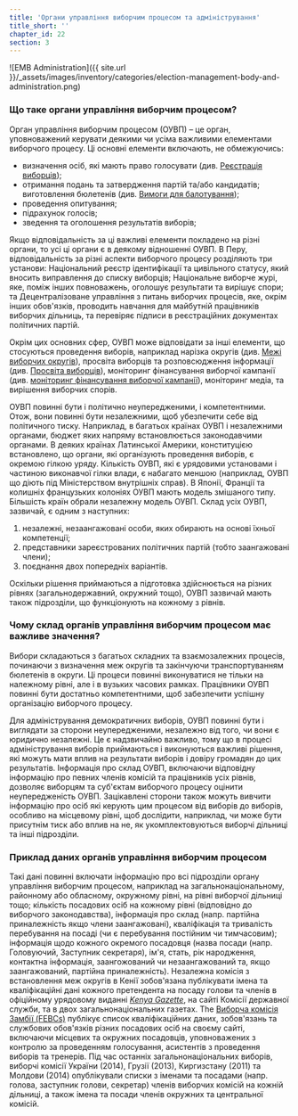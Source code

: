 ```yaml
---
title: 'Органи управління виборчим процесом та адміністрування'
title_short: ''
chapter_id: 22
section: 3
---
```


![EMB Administration]({{ site.url }}/\_assets/images/inventory/categories/election-management-body-and-administration.png)

### Що таке органи управління виборчим процесом?

Орган управління виборчим процесом (ОУВП) – це орган, уповноважений керувати деякими чи усіма важливими елементами виборчого процесу. Ці основні елементи включають, не обмежуючись:

- визначення осіб, які мають право голосувати (див. [Реєстрація виборців](/uk/guide/key-categories/voter-registration/));
- отримання подань та затвердження партій та/або кандидатів; виготовлення бюлетенів (див. [Вимоги для балотування](/uk/guide/key-categories/ballot-qualification/));
- проведення опитування;
- підрахунок голосів;
- зведення та оголошення результатів виборів;

Якщо відповідальність за ці важливі елементи покладено на різні органи, то усі ці органи є в деякому відношенні ОУВП. В Перу, відповідальність за різні аспекти виборчого процесу розділяють три установи: Національний реєстр ідентифікації та цивільного статусу, який вносить виправлення до списку виборців; Національне виборче журі, яке, поміж інших повноважень, оголошує результати та вирішує спори; та Децентралізоване управління з питань виборчих процесів, яке, окрім інших обов'язків, проводить навчання для майбутній працівників виборчих дільниць, та перевіряє підписи в реєстраційних документах політичних партій.

Окрім цих основних сфер, ОУВП може відповідати за інші елементи, що стосуються проведення виборів, наприклад нарізка округів (див. [Межі виборчих округів](/uk/guide/key-categories/electoral-boundaries/)), просвіта виборців та розповсюдження інформації (див. [Просвіта виборців](/uk/guide/key-categories/voter-education/)), моніторинг фінансування виборчої кампанії (див. [моніторинг фінансування виборчої кампанії](/uk/guide/key-categories/campaign-finance/)), моніторинг медіа, та вирішення виборчих спорів.

ОУВП повинні бути і політично неупередженими, і компетентними. Отож, вони повинні бути незалежними, щоб убезпечити себе від політичного тиску. Наприклад, в багатьох країнах ОУВП і незалежними органами, бюджет яких напряму встановлюється законодавчими органами. В деяких країнах Латинської Америки, конституцією встановлено, що органи, які організують проведення виборів, є окремою гілкою уряду. Кількість ОУВП, які є урядовими установами і частиною виконавчої гілки влади, є набагато меншою (наприклад, ОУВП що діють під Міністерством внутрішніх справ). В Японії, Франції та колишніх французьких колоніях ОУВП мають модель змішаного типу. Більшість країн обрали незалежну модель ОУВП. Склад усіх ОУВП, зазвичай, є одним з наступних:

1.  незалежні, незаангажовані особи, яких обирають на основі їхньої компетенції;
2.  представники зареєстрованих політичних партій (тобто заангажовані члени);
3.  поєднання двох попередніх варіантів.

Оскільки рішення приймаються а підготовка здійснюється на різних рівнях (загальнодержавний, окружний тощо), ОУВП зазвичай мають також підрозділи, що функціонують на кожному з рівнів.

### Чому склад органів управління виборчим процесом має важливе значення?

Вибори складаються з багатьох складних та взаємозалежних процесів, починаючи з визначення меж округів та закінчуючи транспортуванням бюлетенів в округи. Ці процеси повинні виконуватися не тільки на належному рівні, але і в вузьких часових рамках. Працівники ОУВП повинні бути достатньо компетентними, щоб забезпечити успішну організацію виборчого процесу.

Для адміністрування демократичних виборів, ОУВП повинні бути і виглядати за сторони неупередженими, незалежно від того, чи вони є юридично незалежні. Це є надзвичайно важливо, тому що в процесі адміністрування виборів приймаються і виконуються важливі рішення, які можуть мати вплив на результати виборів і довіру громадян до цих результатів. Інформація про склад ОУВП, включаючи відповідну інформацію про певних членів комісій та працівників усіх рівнів, дозволяє виборцям та суб'єктам виборчого процесу оцінити неупередженість ОУВП. Зацікавлені сторони також можуть вивчити інформацію про осіб які керують цим процесом від виборів до виборів, особливо на місцевому рівні, щоб дослідити, наприклад, чи може бути присутнім тиск або вплив на не, як укомплектовуються виборчі дільниці та інші підрозділи.

### Приклад даних органів управління виборчим процесом

Такі дані повинні включати інформацію про всі підрозділи органу управління виборчим процесом, наприклад на загальнонаціональному, районному або обласному, окружному рівні, на рівні виборчої дільниці тощо; кількість посадових осіб на кожному рівні (відповідно до виборчого законодавства), інформація про склад (напр. партійна приналежність якщо члени заангажовані), кваліфікація та тривалість перебування на посаді (чи є перебування постійним чи тимчасовим); інформація щодо кожного окремого посадовця (назва посади (напр. Головуючий, Заступник секретаря), ім'я, стать, рік народження, контактна інформація, заангожований чи незаангажований та, якщо заангажований, партійна приналежність). Незалежна комісія з встановлення меж округів в Кенії зобов'язана публікувати імена та кваліфікаційні дані кожного претендента на посаду голови та членів в офіційному урядовому виданні [_Kenya Gazette_](http://kenyalaw.org/kenya_gazette/gazette/volume/OTQx/Vol.%20CXV%20-%20No.%2078), на сайті Комісії державної служби, та в двох загальнонаціональних газетах. The [Виборча комісія Замбії (FEBCs)](http://www.elections.org.zm/) публікує список кваліфікаційних даних, зобов'язань та службових обов'язків різних посадових осіб на своєму сайті, включаючи місцевих та окружних посадовців, уповноважених з контролю за проведенням голосування, асистентів з проведення виборів та тренерів. Під час останніх загальнонаціональних виборів, виборчі комісії України (2014), Грузії (2013), Киргизстану (2011) та Молдови (2014) опублікували списки з іменами та посадами (напр. голова, заступник голови, секретар) членів виборчих комісій на кожній дільниці, а також імена та посади членів окружних та центральної комісій.
